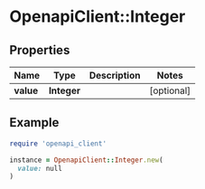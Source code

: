 # OpenapiClient::Integer

## Properties

| Name | Type | Description | Notes |
| ---- | ---- | ----------- | ----- |
| **value** | **Integer** |  | [optional] |

## Example

```ruby
require 'openapi_client'

instance = OpenapiClient::Integer.new(
  value: null
)
```

